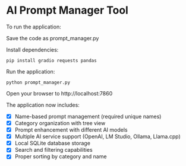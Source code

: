 # AI Prompt Manager Tool

To run the application:

Save the code as prompt_manager.py

Install dependencies:

    pip install gradio requests pandas

Run the application:

    python prompt_manager.py

Open your browser to http://localhost:7860

The application now includes:

- [x] Name-based prompt management (required unique names)
- [x] Category organization with tree view
- [x] Prompt enhancement with different AI models
- [x] Multiple AI service support (OpenAI, LM Studio, Ollama, Llama.cpp)
- [x] Local SQLite database storage
- [x] Search and filtering capabilities
- [x] Proper sorting by category and name
